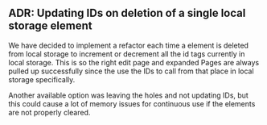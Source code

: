 ## ADR: Updating IDs on deletion of a single local storage element

We have decided to implement a refactor each time a element is deleted from local storage to increment or decrement all the id tags currently in local
storage. This is so the right edit page and expanded Pages are always pulled up successfully since the use the IDs to call from that place in local storage
specifically.

Another available option was leaving the holes and not updating IDs, but this could cause a lot of memory issues for continuous use if the elements are not
properly cleared.
